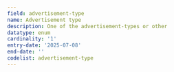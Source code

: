 ```yaml
---
field: advertisement-type
name: Advertisement type
description: One of the advertisement-types or other
datatype: enum
cardinality: '1'
entry-date: '2025-07-08'
end-date: ''
codelist: advertisement-type
---
```

